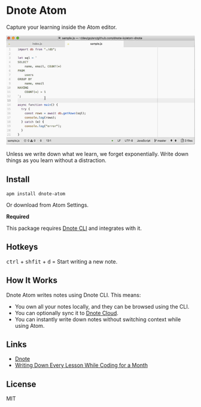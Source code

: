 # Dnote Atom

Capture your learning inside the Atom editor.

![](assets/demo.gif)

Unless we write down what we learn, we forget exponentially. Write down things as you learn without a distraction.

## Install

    apm install dnote-atom

Or download from Atom Settings.

**Required**

This package requires [Dnote CLI](https://github.com/dnote-io/cli) and integrates with it.

## Hotkeys

<kbd>ctrl</kbd> + <kbd>shfit</kbd> + <kbd>d</kbd> = Start writing a new note.

## How It Works

Dnote Atom writes notes using Dnote CLI. This means:

* You own all your notes locally, and they can be browsed using the CLI.
* You can optionally sync it to [Dnote Cloud](https://dnote.io/cloud).
* You can instantly write down notes without switching context while using Atom.

## Links

* [Dnote](https://dnote.io)
* [Writing Down Every Lesson While Coding for a Month](https://dnote.io/blog/writing-everything-i-learn-coding-for-a-month/)

## License

MIT
